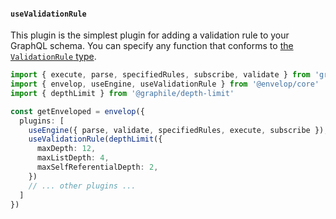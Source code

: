 #### `useValidationRule`

This plugin is the simplest plugin for adding a validation rule to your GraphQL schema. You can
specify any function that conforms to
[the `ValidationRule` type](https://github.com/graphql/graphql-js/blob/8a95335f545024c09abfa0f07cc326f73a0e466f/src/validation/ValidationContext.ts#L269).

```ts
import { execute, parse, specifiedRules, subscribe, validate } from 'graphql'
import { envelop, useEngine, useValidationRule } from '@envelop/core'
import { depthLimit } from '@graphile/depth-limit'

const getEnveloped = envelop({
  plugins: [
    useEngine({ parse, validate, specifiedRules, execute, subscribe }),
    useValidationRule(depthLimit({
      maxDepth: 12,
      maxListDepth: 4,
      maxSelfReferentialDepth: 2,
    })
    // ... other plugins ...
  ]
})
```
